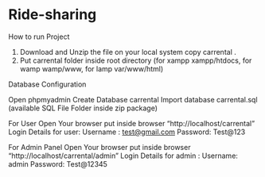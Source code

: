# Ride-sharing
How to run Project
1. Download and Unzip the file on your local system copy carrental .
2. Put carrental folder inside root directory (for xampp xampp/htdocs, for wamp wamp/www, for lamp var/www/html)

Database Configuration

Open phpmyadmin
Create Database carrental
Import database carrental.sql (available SQL File Folder inside zip package)

For User
Open Your browser put inside browser “http://localhost/carrental”
Login Details for user:
Username : test@gmail.com
Password: Test@123

For Admin Panel
Open Your browser put inside browser “http://localhost/carrental/admin”
Login Details for admin :
Username: admin
Password: Test@12345

